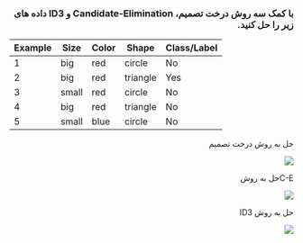 <div dir="rtl">
  
 ### با کمک سه روش درخت تصمیم،  Candidate-Elimination و ID3 داده های زیر را حل کنید.
  </div>
  
| Example | Size  | Color | Shape    | Class/Label |
|---------|-------|-------|----------|-------------|
| 1       | big   | red   | circle   | No          |
| 2       | big   | red   | triangle | Yes         |
| 3       | small | red   | circle   | No          |
| 4       | big   | red   | triangle | No          |
| 5       | small | blue  | circle   | No          |
  <div dir="rtl">
  حل به روش درخت تصمیم  
  
 ![](https://github.com/semnan-university-ai/machine-learning-class/blob/main/excersiecs/Eveaskari/Exc%20(14)/decisiontree.JPG)
  <br/>
  
  C-Eحل به روش 
  
  ![](https://github.com/semnan-university-ai/machine-learning-class/blob/main/excersiecs/Eveaskari/Exc%20(14)/C-E.JPG)
  <br/> 
  
  حل به روش ID3
  
  ![](https://github.com/semnan-university-ai/machine-learning-class/blob/main/excersiecs/Eveaskari/Exc%20(14)/id3.jpg)
  <br/>
  
  
  
  </div>
